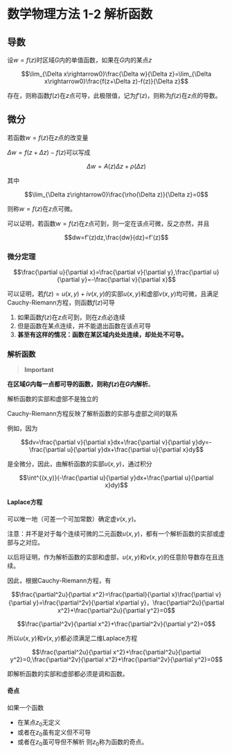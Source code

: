 # 数学物理方法 1-2 解析函数

## 导数

设$w=f(z)$时区域$G$内的单值函数，如果在$G$内的某点$z$

$$\lim_{\Delta x\rightarrow0}\frac{\Delta w}{\Delta z}=\lim_{\Delta x\rightarrow0}\frac{f(z+\Delta z)-f(z)}{\Delta z}$$

存在，则称函数$f(z)$在$z$点可导，此极限值，记为$f'(z)$，则称为$f(z)$在$z$点的导数。

## 微分

若函数$w=f(z)$在$z$点的改变量

$\Delta w=f(z+\Delta z)-f(z)$可以写成

$$\Delta w=A(z)\Delta z+\rho(\Delta z)$$

其中

$$\lim_{\Delta z\rightarrow0}\frac{\rho(\Delta z)}{\Delta z}=0$$

则称$w=f(z)$在$z$点可微。

可以证明，若函数$w=f(z)$在$z$点可到，则一定在该点可微，反之亦然，并且

$$dw=f'(z)dz,\frac{dw}{dz}=f'(z)$$

### 微分定理

$$\frac{\partial u}{\partial x}=\frac{\partial v}{\partial y},\frac{\partial u}{\partial y}=-\frac{\partial v}{\partial x}$$

可以证明，若$f(z)=u(x,y)+iv(x,y)$的实部$u(x,y)$和虚部$v(x,y)$均可微，且满足Cauchy-Riemann方程，则函数$f(z)$可导

1. 如果函数$f(z)$在$z$点可到，则在$z$点必连续
2. 但是函数在某点连续，并不能退出函数在该点可导
3. **甚至有这样的情况：函数在某区域内处处连续，却处处不可导。**

### 解析函数

> **Important**

**在区域$G$内每一点都可导的函数，则称$f(z)$在$G$内解析**。

解析函数的实部和虚部不是独立的

Cauchy-Riemann方程反映了解析函数的实部与虚部之间的联系

例如，因为

$$dv=\frac{\partial v}{\partial x}dx+\frac{\partial v}{\partial y}dy=-\frac{\partial u}{\partial y}dx+\frac{\partial u}{\partial x}dy$$

是全微分，因此，由解析函数的实部$u(x,y)$，通过积分

$$\int^{(x,y)}(-\frac{\partial u}{\partial y}dx+\frac{\partial u}{\partial x}dy)$$

#### Laplace方程

可以唯一地（可差一个可加常数）确定虚$v(x,y)$。

注意：并不是对于每个连续可微的二元函数$u(x,y)$，都有一个解析函数的实部或虚部与之对应。

以后将证明，作为解析函数的实部和虚部，$u(x,y)$和$v(x,y)$的任意阶导数存在且连续。

因此，根据Cauchy-Riemann方程，有

$$\frac{\partial^2u}{\partial x^2}=\frac{\partial}{\partial x}\frac{\partial v}{\partial y}=\frac{\partial^2v}{\partial x\partial y}，\frac{\partial^2u}{\partial x^2}+\frac{\partial^2u}{\partial y^2}=0$$

$$\frac{\partial^2v}{\partial x^2}+\frac{\partial^2v}{\partial y^2}=0$$

所以$u(x,y)$和$v(x,y)$都必须满足二维Laplace方程

$$\frac{\partial^2u}{\partial x^2}+\frac{\partial^2u}{\partial y^2}=0,\frac{\partial^2v}{\partial x^2}+\frac{\partial^2v}{\partial y^2}=0$$

即解析函数的实部和虚部都必须是调和函数。

#### 奇点

如果一个函数
- 在某点$z_0$无定义
- 或者在$z_0$虽有定义但不可导
- 或者在$z_0$虽可导但不解析
则$z_0$称为函数的奇点。